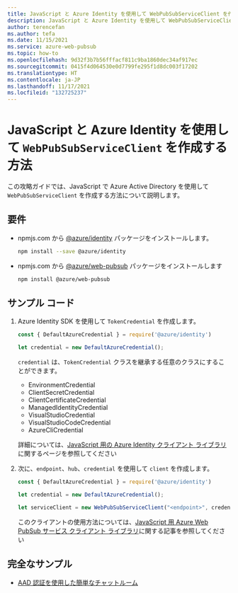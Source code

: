 ```yaml
---
title: JavaScript と Azure Identity を使用して WebPubSubServiceClient を作成する方法
description: JavaScript と Azure Identity を使用して WebPubSubServiceClient を作成する方法
author: terencefan
ms.author: tefa
ms.date: 11/15/2021
ms.service: azure-web-pubsub
ms.topic: how-to
ms.openlocfilehash: 9d32f3b7b56fffacf811c9ba1860dec34af917ec
ms.sourcegitcommit: 0415f4d064530e0d7799fe295f1d8dc003f17202
ms.translationtype: HT
ms.contentlocale: ja-JP
ms.lasthandoff: 11/17/2021
ms.locfileid: "132725237"
---
```

# <a name="how-to-create-a-webpubsubserviceclient-with-javascript-and-azure-identity"></a>JavaScript と Azure Identity を使用して `WebPubSubServiceClient` を作成する方法

この攻略ガイドでは、JavaScript で Azure Active Directory を使用して `WebPubSubServiceClient` を作成する方法について説明します。

## <a name="requirements"></a>要件

- npmjs.com から [@azure/identity](https://www.npmjs.com/package/@azure/identity) パッケージをインストールします。

  ```bash
  npm install --save @azure/identity
  ```

- npmjs.com から [@azure/web-pubsub](https://www.npmjs.com/package/@azure/web-pubsub) パッケージをインストールします

  ```bash
  npm install @azure/web-pubsub
  ```

## <a name="sample-codes"></a>サンプル コード

1. Azure Identity SDK を使用して `TokenCredential` を作成します。

    ```javascript
    const { DefaultAzureCredential } = require('@azure/identity')

    let credential = new DefaultAzureCredential();
    ```

    `credential` は、`TokenCredential` クラスを継承する任意のクラスにすることができます。

    - EnvironmentCredential
    - ClientSecretCredential
    - ClientCertificateCredential
    - ManagedIdentityCredential
    - VisualStudioCredential
    - VisualStudioCodeCredential
    - AzureCliCredential

    詳細については、[JavaScript 用の Azure Identity クライアント ライブラリ](/javascript/api/overview/azure/identity-readme)に関するページを参照してください

2. 次に、`endpoint`、`hub`、`credential` を使用して `client` を作成します。 

    ```javascript
    const { DefaultAzureCredential } = require('@azure/identity')

    let credential = new DefaultAzureCredential();

    let serviceClient = new WebPubSubServiceClient("<endpoint>", credential, "<hub>");
    ```

    このクライアントの使用方法については、[JavaScript 用 Azure Web PubSub サービス クライアント ライブラリ](/javascript/api/overview/azure/web-pubsub-readme)に関する記事を参照してください

## <a name="complete-sample"></a>完全なサンプル

- [AAD 認証を使用した簡単なチャットルーム](https://github.com/Azure/azure-webpubsub/tree/main/samples/javascript/chatapp-aad)